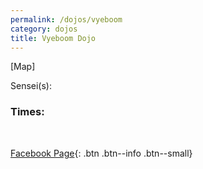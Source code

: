 ```yaml
---
permalink: /dojos/vyeboom
category: dojos
title: Vyeboom Dojo
---
```


[Map]

Sensei(s): 

### Times:

<br>

[Facebook Page](https://www.facebook.com/Samurai-Karate-Vyeboom-739151739448725){: .btn .btn--info .btn--small}
